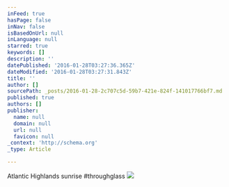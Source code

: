 ```yaml
---
inFeed: true
hasPage: false
inNav: false
isBasedOnUrl: null
inLanguage: null
starred: true
keywords: []
description: ''
datePublished: '2016-01-28T03:27:36.365Z'
dateModified: '2016-01-28T03:27:31.843Z'
title: ''
author: []
sourcePath: _posts/2016-01-28-2c707c5d-59b7-421e-824f-141017766bf7.md
published: true
authors: []
publisher:
  name: null
  domain: null
  url: null
  favicon: null
_context: 'http://schema.org'
_type: Article

---
```

Atlantic Highlands sunrise \#throughglass
![](https://the-grid-user-content.s3-us-west-2.amazonaws.com/76663158-4d30-431f-a051-3c5fe3b4965b.jpg)